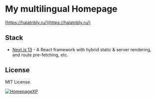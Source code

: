 # My multilingual Homepage 

[https://halatnbly.ru/](https://halatnbly.ru/)

## Stack

- [Next.js 13](https://nextjs.org/) - A React framework with hybrid static & server rendering, and route pre-fetching, etc.

## License

MIT License.

[![HomepageXP](https://github.com/Halatnbly/homepage-xp/blob/main/public/screenshot.png)](https://halatnbly.ru/)